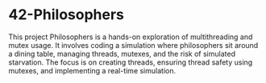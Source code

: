 # 42-Philosophers
This project Philosophers is a hands-on exploration of multithreading and mutex usage. It involves coding a simulation where philosophers sit around a dining table, managing threads, mutexes, and the risk of simulated starvation. The focus is on creating threads, ensuring thread safety using mutexes, and implementing a real-time simulation.